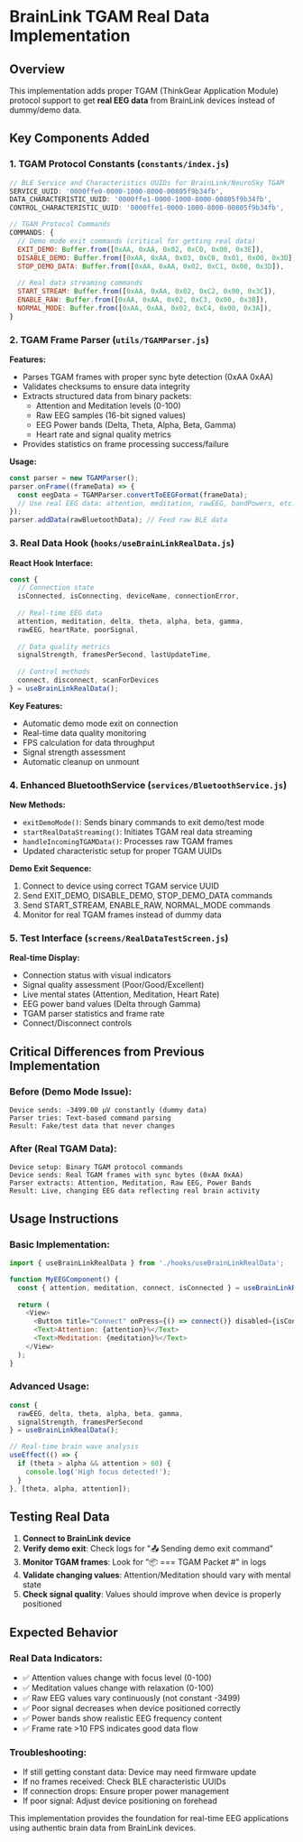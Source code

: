 # BrainLink TGAM Real Data Implementation

## Overview

This implementation adds proper TGAM (ThinkGear Application Module) protocol support to get **real EEG data** from BrainLink devices instead of dummy/demo data.

## Key Components Added

### 1. TGAM Protocol Constants (`constants/index.js`)

```javascript
// BLE Service and Characteristics UUIDs for BrainLink/NeuroSky TGAM
SERVICE_UUID: '0000ffe0-0000-1000-8000-00805f9b34fb',
DATA_CHARACTERISTIC_UUID: '0000ffe1-0000-1000-8000-00805f9b34fb',
CONTROL_CHARACTERISTIC_UUID: '0000ffe1-0000-1000-8000-00805f9b34fb',

// TGAM Protocol Commands
COMMANDS: {
  // Demo mode exit commands (critical for getting real data)
  EXIT_DEMO: Buffer.from([0xAA, 0xAA, 0x02, 0xC0, 0x00, 0x3E]),
  DISABLE_DEMO: Buffer.from([0xAA, 0xAA, 0x03, 0xC0, 0x01, 0x00, 0x3D]),
  STOP_DEMO_DATA: Buffer.from([0xAA, 0xAA, 0x02, 0xC1, 0x00, 0x3D]),
  
  // Real data streaming commands
  START_STREAM: Buffer.from([0xAA, 0xAA, 0x02, 0xC2, 0x00, 0x3C]),
  ENABLE_RAW: Buffer.from([0xAA, 0xAA, 0x02, 0xC3, 0x00, 0x3B]),
  NORMAL_MODE: Buffer.from([0xAA, 0xAA, 0x02, 0xC4, 0x00, 0x3A]),
}
```

### 2. TGAM Frame Parser (`utils/TGAMParser.js`)

**Features:**
- Parses TGAM frames with proper sync byte detection (0xAA 0xAA)
- Validates checksums to ensure data integrity
- Extracts structured data from binary packets:
  - Attention and Meditation levels (0-100)
  - Raw EEG samples (16-bit signed values)
  - EEG Power bands (Delta, Theta, Alpha, Beta, Gamma)
  - Heart rate and signal quality metrics
- Provides statistics on frame processing success/failure

**Usage:**
```javascript
const parser = new TGAMParser();
parser.onFrame((frameData) => {
  const eegData = TGAMParser.convertToEEGFormat(frameData);
  // Use real EEG data: attention, meditation, rawEEG, bandPowers, etc.
});
parser.addData(rawBluetoothData); // Feed raw BLE data
```

### 3. Real Data Hook (`hooks/useBrainLinkRealData.js`)

**React Hook Interface:**
```javascript
const {
  // Connection state
  isConnected, isConnecting, deviceName, connectionError,
  
  // Real-time EEG data
  attention, meditation, delta, theta, alpha, beta, gamma, 
  rawEEG, heartRate, poorSignal,
  
  // Data quality metrics
  signalStrength, framesPerSecond, lastUpdateTime,
  
  // Control methods
  connect, disconnect, scanForDevices
} = useBrainLinkRealData();
```

**Key Features:**
- Automatic demo mode exit on connection
- Real-time data quality monitoring
- FPS calculation for data throughput
- Signal strength assessment
- Automatic cleanup on unmount

### 4. Enhanced BluetoothService (`services/BluetoothService.js`)

**New Methods:**
- `exitDemoMode()`: Sends binary commands to exit demo/test mode
- `startRealDataStreaming()`: Initiates TGAM real data streaming
- `handleIncomingTGAMData()`: Processes raw TGAM frames
- Updated characteristic setup for proper TGAM UUIDs

**Demo Exit Sequence:**
1. Connect to device using correct TGAM service UUID
2. Send EXIT_DEMO, DISABLE_DEMO, STOP_DEMO_DATA commands
3. Send START_STREAM, ENABLE_RAW, NORMAL_MODE commands
4. Monitor for real TGAM frames instead of dummy data

### 5. Test Interface (`screens/RealDataTestScreen.js`)

**Real-time Display:**
- Connection status with visual indicators
- Signal quality assessment (Poor/Good/Excellent)
- Live mental states (Attention, Meditation, Heart Rate)
- EEG power band values (Delta through Gamma)
- TGAM parser statistics and frame rate
- Connect/Disconnect controls

## Critical Differences from Previous Implementation

### Before (Demo Mode Issue):
```
Device sends: -3499.00 µV constantly (dummy data)
Parser tries: Text-based command parsing
Result: Fake/test data that never changes
```

### After (Real TGAM Data):
```
Device setup: Binary TGAM protocol commands
Device sends: Real TGAM frames with sync bytes (0xAA 0xAA)
Parser extracts: Attention, Meditation, Raw EEG, Power Bands
Result: Live, changing EEG data reflecting real brain activity
```

## Usage Instructions

### Basic Implementation:
```javascript
import { useBrainLinkRealData } from './hooks/useBrainLinkRealData';

function MyEEGComponent() {
  const { attention, meditation, connect, isConnected } = useBrainLinkRealData();
  
  return (
    <View>
      <Button title="Connect" onPress={() => connect()} disabled={isConnected} />
      <Text>Attention: {attention}%</Text>
      <Text>Meditation: {meditation}%</Text>
    </View>
  );
}
```

### Advanced Usage:
```javascript
const {
  rawEEG, delta, theta, alpha, beta, gamma,
  signalStrength, framesPerSecond
} = useBrainLinkRealData();

// Real-time brain wave analysis
useEffect(() => {
  if (theta > alpha && attention > 60) {
    console.log('High focus detected!');
  }
}, [theta, alpha, attention]);
```

## Testing Real Data

1. **Connect to BrainLink device**
2. **Verify demo exit**: Check logs for "📤 Sending demo exit command"
3. **Monitor TGAM frames**: Look for "📦 === TGAM Packet #" in logs
4. **Validate changing values**: Attention/Meditation should vary with mental state
5. **Check signal quality**: Values should improve when device is properly positioned

## Expected Behavior

### Real Data Indicators:
- ✅ Attention values change with focus level (0-100)
- ✅ Meditation values change with relaxation (0-100) 
- ✅ Raw EEG values vary continuously (not constant -3499)
- ✅ Poor signal decreases when device positioned correctly
- ✅ Power bands show realistic EEG frequency content
- ✅ Frame rate >10 FPS indicates good data flow

### Troubleshooting:
- If still getting constant data: Device may need firmware update
- If no frames received: Check BLE characteristic UUIDs
- If connection drops: Ensure proper power management
- If poor signal: Adjust device positioning on forehead

This implementation provides the foundation for real-time EEG applications using authentic brain data from BrainLink devices.
